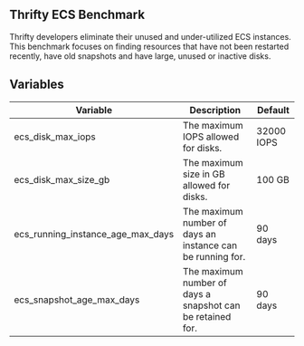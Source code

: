 ## Thrifty ECS Benchmark

Thrifty developers eliminate their unused and under-utilized ECS instances. This benchmark focuses on finding resources that have not been restarted recently, have old snapshots and have large, unused or inactive disks.

## Variables

| Variable | Description | Default |
| - | - | - |
| ecs_disk_max_iops | The maximum IOPS allowed for disks. | 32000 IOPS |
| ecs_disk_max_size_gb | The maximum size in GB allowed for disks. | 100 GB |
| ecs_running_instance_age_max_days | The maximum number of days an instance can be running for. | 90 days |
| ecs_snapshot_age_max_days | The maximum number of days a snapshot can be retained for. | 90 days |

<!--- TODO --->
<!--- Use variables for instance type and instance low utilization --->
